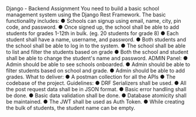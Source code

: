 Django - Backend Assignment
You need to build a basic school management system using the Django Rest Framework.
The basic functionality includes:
● Schools can signup using email, name, city, pin code, and password.
● Once signed up, the school shall be able to add students for grades 1-12th in bulk.
(eg. 20 students for grade 8)
● Each student shall have a name, username, and password.
● Both students and the school shall be able to log in to the system.
● The school shall be able to list and filter the students based on grade
● Both the school and student shall be able to change the student's name and
password.
ADMIN Panel:
● Admin should be able to see schools onboarded.
● Admin should be able to filter students based on school and grade.
● Admin should be able to add grades.
What to deliver:
● A postman collection for all the APIs
● The codebase of the project.
Guidelines:
● DRF Serializers shall be used.
● All the post request data shall be in JSON format.
● Basic error handling shall be done.
● Basic data validation shall be done.
● Database atomicity shall be maintained.
● The JWT shall be used as Auth Token.
● While creating the bulk of students, the student name can be empty.